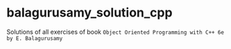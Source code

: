 # balagurusamy_solution_cpp
Solutions of all exercises of book `Object Oriented Programming with C++ 6e by E. Balagurusamy` 
